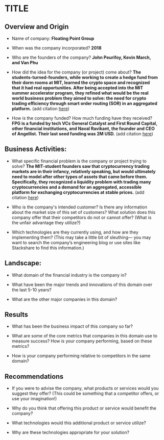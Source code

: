 # TITLE

## Overview and Origin

* Name of company: **Floating Point Group**

* When was the company incorporated? **2018**

* Who are the founders of the company? **John Peurifoy, Kevin March, and Van Phu**

* How did the idea for the company (or project) come about? 
    **The students-turned-founders, while working to create a hedge fund from their dorm rooms at MIT, learned the crypto space and recognized that it had real opportunities. After being accepted into the MIT summer accelerator program, they refined what would be the real world business problem they aimed to solve: the need for crypto trading efficiency through smart order routing (SOR) in an aggregated platform.** (add citation [here](https://venturefizz.com/stories/nyc/floating-point-group-profile))

* How is the company funded? How much funding have they received?  **FPG is a funded by tech VCs General Catalyst and First Round Capital, other financial institutions, and Naval Ravikant, the founder and CEO of Angellist.  Their last seed funding was 2M USD.** (add citation [here](https://floating-point-group.breezy.hr/?))


## Business Activities:

* What specific financial problem is the company or project trying to solve?
**The MIT-student founders saw that cryptocurrency trading markets are in their infancy, relatively speaking, but would ultimately need to model after other types of assets that came before them.  Specifically, they recognized a liquidity problem with trading many cryptocurrencies and a demand for an aggregated, accessible platform for exchanging cryptocurrencies at stable prices.** (add citation [here](https://www.forbes.com/sites/frederickdaso/2020/04/13/floating-point-group-an-mit-crypto-fintech-startup-modernizes-digital-currency-trading/#149d6eca6740))


* Who is the company's intended customer?  Is there any information about the market size of this set of customers?
What solution does this company offer that their competitors do not or cannot offer? (What is the unfair advantage they utilize?)

* Which technologies are they currently using, and how are they implementing them? (This may take a little bit of sleuthing–– you may want to search the company’s engineering blog or use sites like Stackshare to find this information.)


## Landscape:

* What domain of the financial industry is the company in?

* What have been the major trends and innovations of this domain over the last 5-10 years?

* What are the other major companies in this domain?


## Results

* What has been the business impact of this company so far?

* What are some of the core metrics that companies in this domain use to measure success? How is your company performing, based on these metrics?

* How is your company performing relative to competitors in the same domain?


## Recommendations

* If you were to advise the company, what products or services would you suggest they offer? (This could be something that a competitor offers, or use your imagination!)

* Why do you think that offering this product or service would benefit the company?

* What technologies would this additional product or service utilize?

* Why are these technologies appropriate for your solution?
